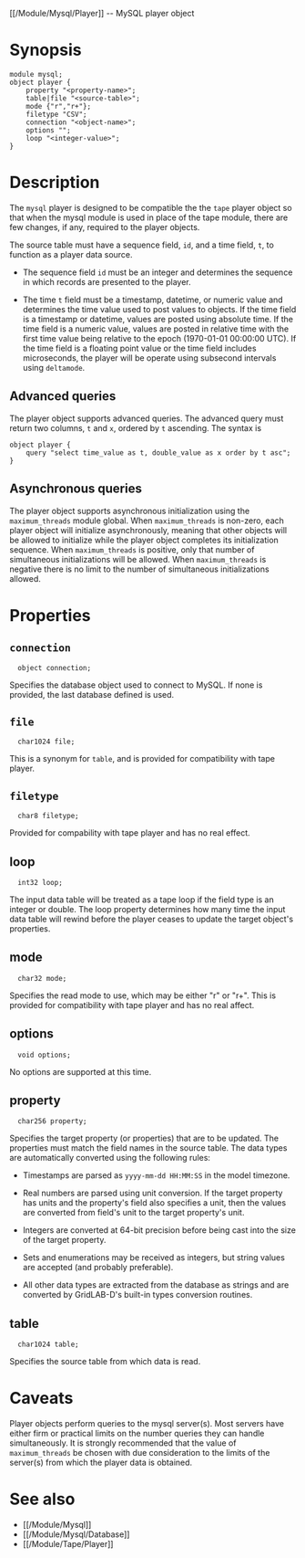[[/Module/Mysql/Player]] -- MySQL player object

# Synopsis

~~~
module mysql;
object player {
    property "<property-name>";
    table|file "<source-table>";
    mode {"r","r+"};
    filetype "CSV";
    connection "<object-name>";
    options "";
    loop "<integer-value>";
}
~~~

# Description

The `mysql` player is designed to be compatible the the `tape` player object so that when the mysql module is used in place of the tape module, there are few changes, if any, required to the player objects.

The source table must have a sequence field, `id`, and a time field, `t`, to function as a player data source.  

* The sequence field `id` must be an integer and determines the sequence in which records are presented to the player.  

* The time `t` field must be a timestamp, datetime, or numeric value and determines the time value used to post values to objects. If the time field is a timestamp or datetime, values are posted using absolute time.  If the time field is a numeric value, values are posted in relative time with the first time value being relative to the epoch (1970-01-01 00:00:00 UTC).  If the time field is a floating point value or the time field includes microseconds, the player will be operate using subsecond intervals using `deltamode`.

## Advanced queries

The player object supports advanced queries. The advanced query must return two columns, `t` and `x`, ordered by `t` ascending.  The syntax is
~~~~
object player {
    query "select time_value as t, double_value as x order by t asc";
}
~~~~

## Asynchronous queries

The player object supports asynchronous initialization using the `maximum_threads` module global.  When `maximum_threads` is non-zero, each player object will initialize asynchronously, meaning that other objects will be allowed to initialize while the player object completes its initialization sequence.  When `maximum_threads` is positive, only that number of simultaneous initializations will be allowed.  When `maximum_threads` is negative there is no limit to the number of simultaneous initializations allowed.

# Properties

## `connection`
~~~
  object connection;
~~~

Specifies the database object used to connect to MySQL.  If none is provided, the last database defined is used.

## `file`
~~~
  char1024 file;
~~~

This is a synonym for `table`, and is provided for compatibility with tape player.

## `filetype`
~~~
  char8 filetype;
~~~

Provided for compability with tape player and has no real effect.

## loop
~~~
  int32 loop;
~~~

The input data table will be treated as a tape loop if the field type is an integer or double.  The loop property determines how many time the input data table will rewind before the player ceases to update the target object's properties.

## mode
~~~
  char32 mode;
~~~

Specifies the read mode to use, which may be either "r" or "r+".  This is provided for compatibility with tape player and has no real affect.

## options
~~~
  void options;
~~~

No options are supported at this time.

## property

~~~
  char256 property;
~~~

Specifies the target property (or properties) that are to be updated.  The properties must match the field names in the source table.  The data types are automatically converted using the following rules:

* Timestamps are parsed as `yyyy-mm-dd HH:MM:SS` in the model timezone.

* Real numbers are parsed using unit conversion.  If the target property has units and the property's field also specifies a unit, then the values are converted from field's unit to the target property's unit.

* Integers are converted at 64-bit precision before being cast into the size of the target property.

* Sets and enumerations may be received as integers, but string values are accepted (and probably preferable).

* All other data types are extracted from the database as strings and are converted by GridLAB-D's built-in types conversion routines.

## table
~~~
  char1024 table;
~~~

Specifies the source table from which data is read.

# Caveats

Player objects perform queries to the mysql server(s). Most servers have either firm or practical limits on the number queries they can handle simultaneously.  It is strongly recommended that the value of `maximum_threads` be chosen with due consideration to the limits of the server(s) from which the player data is obtained.

# See also

* [[/Module/Mysql]]
* [[/Module/Mysql/Database]]
* [[/Module/Tape/Player]]
